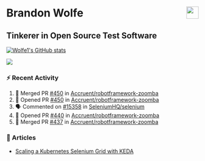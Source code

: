 Brandon Wolfe <a href="https://www.linkedin.com/in/brandon-wolfe1" target="_blank" rel="noreferrer"><img src="https://raw.githubusercontent.com/danielcranney/readme-generator/main/public/icons/socials/linkedin.svg" width="32" height="32" align="right"/></a>
==============================
Tinkerer in Open Source Test Software
-----------------------------

<p align="left"><a href="http://www.github.com/Wolfe1"><img src="https://github-readme-stats.vercel.app/api?username=Wolfe1&show_icons=true&hide=&count_private=true&title_color=0891b2&text_color=ffffff&icon_color=0891b2&bg_color=1c1917&hide_border=true&show_icons=true" alt="Wolfe1's GitHub stats" /></a></p>
<p align="left"><a href="http://www.github.com/Wolfe1"><img src="https://github-readme-streak-stats.herokuapp.com/?user=Wolfe1&stroke=ffffff&background=1c1917&ring=0891b2&fire=0891b2&currStreakNum=ffffff&currStreakLabel=0891b2&sideNums=ffffff&sideLabels=ffffff&dates=ffffff&hide_border=true" /></a></p>

### :zap: Recent Activity
<!--START_SECTION:activity-->
1. 🎉 Merged PR [#450](https://github.com/Accruent/robotframework-zoomba/pull/450) in [Accruent/robotframework-zoomba](https://github.com/Accruent/robotframework-zoomba)
2. 💪 Opened PR [#450](https://github.com/Accruent/robotframework-zoomba/pull/450) in [Accruent/robotframework-zoomba](https://github.com/Accruent/robotframework-zoomba)
3. 🗣 Commented on [#15358](https://github.com/SeleniumHQ/selenium/issues/15358#issuecomment-2706886930) in [SeleniumHQ/selenium](https://github.com/SeleniumHQ/selenium)
4. 💪 Opened PR [#440](https://github.com/Accruent/robotframework-zoomba/pull/440) in [Accruent/robotframework-zoomba](https://github.com/Accruent/robotframework-zoomba)
5. 🎉 Merged PR [#437](https://github.com/Accruent/robotframework-zoomba/pull/437) in [Accruent/robotframework-zoomba](https://github.com/Accruent/robotframework-zoomba)
<!--END_SECTION:activity-->

### :newspaper: Articles
- [Scaling a Kubernetes Selenium Grid with KEDA](https://www.linkedin.com/pulse/scaling-kubernetes-selenium-grid-keda-brandon-wolfe)
